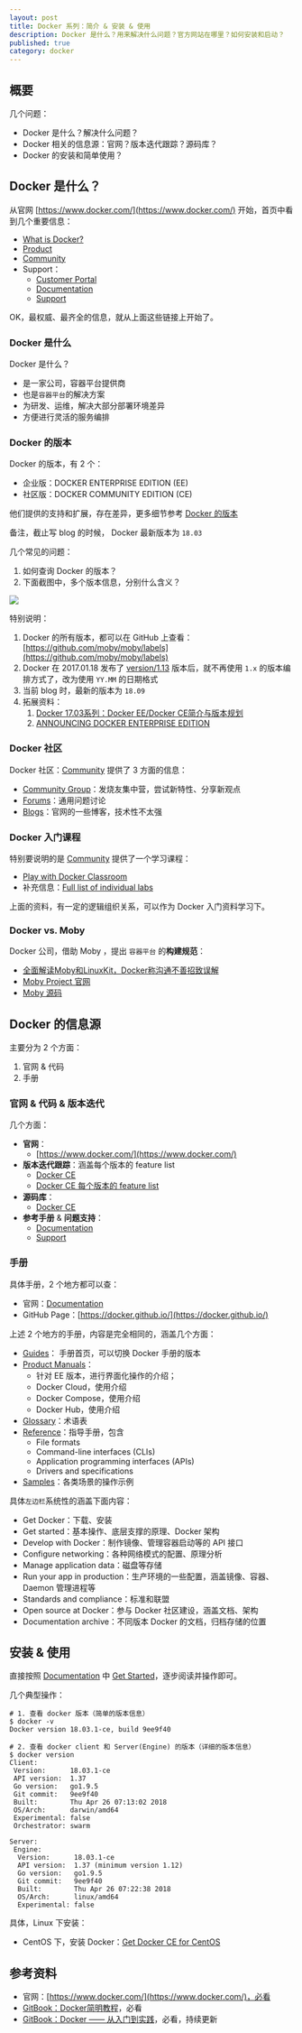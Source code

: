 ```yaml
---
layout: post
title: Docker 系列：简介 & 安装 & 使用
description: Docker 是什么？用来解决什么问题？官方网站在哪里？如何安装和启动？
published: true
category: docker
---
```


## 概要

几个问题：

* Docker 是什么？解决什么问题？
* Docker 相关的信息源：官网？版本迭代跟踪？源码库？
* Docker 的安装和简单使用？

## Docker 是什么？

从官网 [https://www.docker.com/](https://www.docker.com/) 开始，首页中看到几个重要信息：

* [What is Docker?](https://www.docker.com/what-docker)
* [Product](https://www.docker.com/get-docker)
* [Community](https://www.docker.com/docker-community)
* Support：
	* [Customer Portal](https://success.docker.com/)
	* [Documentation](https://docs.docker.com/)
	* [Support](https://success.docker.com/support)

OK，最权威、最齐全的信息，就从上面这些链接上开始了。


### Docker 是什么

Docker 是什么？

* 是一家公司，容器平台提供商
* 也是`容器平台`的解决方案
* 为研发、运维，解决大部分部署环境差异
* 方便进行灵活的服务编排

### Docker 的版本

Docker 的版本，有 2 个：

* 企业版：DOCKER ENTERPRISE EDITION (EE)
* 社区版：DOCKER COMMUNITY EDITION (CE)

他们提供的支持和扩展，存在差异，更多细节参考 [Docker 的版本](https://www.docker.com/get-docker)

备注，截止写 blog 的时候， Docker 最新版本为 `18.03`

几个常见的问题：

1. 如何查询 Docker 的版本？
2. 下面截图中，多个版本信息，分别什么含义？

![](/images/docker-series/docker-version-of-mac.png)

特别说明：

1. Docker 的所有版本，都可以在 GitHub 上查看： [https://github.com/moby/moby/labels](https://github.com/moby/moby/labels)
2. Docker 在 2017.01.18 发布了 [version/1.13](https://github.com/moby/moby/labels/version%2F1.13) 版本后，就不再使用 `1.x` 的版本编排方式了，改为使用 `YY.MM` 的日期格式
3. 当前 blog 时，最新的版本为 `18.09`
4. 拓展资料：
	1. [Docker 17.03系列：Docker EE/Docker CE简介与版本规划](http://itmuch.com/docker/docker-1/)
	2. [ANNOUNCING DOCKER ENTERPRISE EDITION](https://blog.docker.com/2017/03/docker-enterprise-edition/)


### Docker 社区

Docker 社区：[Community](https://www.docker.com/docker-community) 提供了 3 方面的信息：

* [Community Group](https://community.docker.com/registrations/groups/4316)：发烧友集中营，尝试新特性、分享新观点
* [Forums](https://forums.docker.com/)：通用问题讨论
* [Blogs](https://blog.docker.com/)：官网的一些博客，技术性不太强

### Docker 入门课程

特别要说明的是 [Community](https://www.docker.com/docker-community) 提供了一个学习课程：

* [Play with Docker Classroom](https://training.play-with-docker.com/)
* 补充信息：[Full list of individual labs](https://training.play-with-docker.com/alacart/)

上面的资料，有一定的逻辑组织关系，可以作为 Docker 入门资料学习下。



### Docker vs. Moby

Docker 公司，借助 Moby ，提出 `容器平台` 的**构建规范**：

* [全面解读Moby和LinuxKit，Docker称沟通不善招致误解](http://www.infoq.com/cn/news/2017/05/Moby-LinuxKit-Docker)
* [Moby Project 官网](http://www.mobyproject.org/)
* [Moby 源码](https://github.com/moby/moby)



## Docker 的信息源

主要分为 2 个方面：

1. 官网 & 代码
1. 手册

### 官网 & 代码 & 版本迭代

几个方面：

* **官网**：
	* [https://www.docker.com/](https://www.docker.com/)
* **版本迭代跟踪**：涵盖每个版本的 feature list
	* [Docker CE](https://github.com/docker/docker-ce)
	* [Docker CE 每个版本的 feature list](https://github.com/docker/docker-ce/releases)
* **源码库**：
	* [Docker CE](https://github.com/docker/docker-ce)
* **参考手册** & **问题支持**：
	* [Documentation](https://docs.docker.com/)
	* [Support](https://success.docker.com/support)


### 手册

具体手册，2 个地方都可以查：

* 官网：[Documentation](https://docs.docker.com/)
* GitHub Page：[https://docker.github.io/](https://docker.github.io/)

上述 2 个地方的手册，内容是完全相同的，涵盖几个方面：

* [Guides](https://docker.github.io/)： 手册首页，可以切换 Docker 手册的版本
* [Product Manuals](https://docker.github.io/ee/)：
	* 针对 EE 版本，进行界面化操作的介绍；
	* Docker Cloud，使用介绍
	* Docker Compose，使用介绍
	* Docker Hub，使用介绍
* [Glossary](https://docker.github.io/glossary/)：术语表
* [Reference](https://docker.github.io/reference/)：指导手册，包含 
	* File formats
	* Command-line interfaces (CLIs)
	* Application programming interfaces (APIs)
	* Drivers and specifications
* [Samples](https://docker.github.io/samples/)：各类场景的操作示例


具体`左边栏`系统性的涵盖下面内容：

* Get Docker：下载、安装
* Get started：基本操作、底层支撑的原理、Docker 架构
* Develop with Docker：制作镜像、管理容器启动等的 API 接口
* Configure networking：各种网络模式的配置、原理分析
* Manage application data：磁盘等存储
* Run your app in production：生产环境的一些配置，涵盖镜像、容器、Daemon 管理进程等
* Standards and compliance：标准和联盟
* Open source at Docker：参与 Docker 社区建设，涵盖文档、架构
* Documentation archive：不同版本 Docker 的文档，归档存储的位置


## 安装 & 使用

直接按照 [Documentation](https://docs.docker.com/) 中 [Get Started](https://docker.github.io/get-started/)，逐步阅读并操作即可。

几个典型操作：

```
# 1. 查看 docker 版本（简单的版本信息）
$ docker -v
Docker version 18.03.1-ce, build 9ee9f40

# 2. 查看 docker client 和 Server(Engine) 的版本（详细的版本信息）
$ docker version
Client:
 Version:      18.03.1-ce
 API version:  1.37
 Go version:   go1.9.5
 Git commit:   9ee9f40
 Built:        Thu Apr 26 07:13:02 2018
 OS/Arch:      darwin/amd64
 Experimental: false
 Orchestrator: swarm

Server:
 Engine:
  Version:      18.03.1-ce
  API version:  1.37 (minimum version 1.12)
  Go version:   go1.9.5
  Git commit:   9ee9f40
  Built:        Thu Apr 26 07:22:38 2018
  OS/Arch:      linux/amd64
  Experimental: false
```

具体，Linux 下安装：

* CentOS 下，安装 Docker：[Get Docker CE for CentOS](https://docs.docker.com/install/linux/docker-ce/centos)


## 参考资料

* 官网：[https://www.docker.com/](https://www.docker.com/)，必看
* [GitBook：Docker简明教程](https://legacy.gitbook.com/book/jiajially/dockerguide/details)，必看
* [GitBook：Docker —— 从入门到实践](https://legacy.gitbook.com/book/yeasy/docker_practice/details)，必看，持续更新












[NingG]:    http://ningg.github.com  "NingG"
